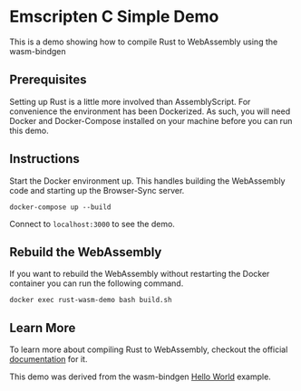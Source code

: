 # Emscripten C Simple Demo

This is a demo showing how to compile Rust to WebAssembly using the wasm-bindgen

## Prerequisites

Setting up Rust is a little more involved than AssemblyScript. For
convenience the environment has been Dockerized. As such, you will need
Docker and Docker-Compose installed on your machine before you can run this
demo.

## Instructions

Start the Docker environment up. This handles building the WebAssembly code
and starting up the Browser-Sync server.

```
docker-compose up --build
```

Connect to `localhost:3000` to see the demo.

## Rebuild the WebAssembly

If you want to rebuild the WebAssembly without restarting the Docker container
you can run the following command.

```
docker exec rust-wasm-demo bash build.sh
```

## Learn More

To learn more about compiling Rust to WebAssembly, checkout the official [documentation](https://rustwasm.github.io/docs/book/introduction.html) for it.

This demo was derived from the wasm-bindgen [Hello World](https://rustwasm.github.io/docs/wasm-bindgen/examples/hello-world.html) example.
